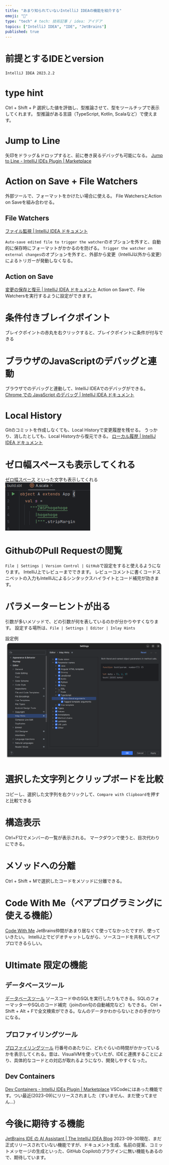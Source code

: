 ```yaml
---
title: "あまり知られていないIntelliJ IDEAの機能を紹介する"
emoji: "🐙"
type: "tech" # tech: 技術記事 / idea: アイデア
topics: ["IntelliJ IDEA", "IDE", "JetBrains"]
published: true
---
```


# 前提とするIDEとversion
```
IntelliJ IDEA 2023.2.2
```

# type hint
Ctrl + Shift + P
選択した値を評価し、型推論させて、型をツールチップで表示してくれます。
型推論がある言語（TypeScript, Kotlin, Scalaなど）で使えます。

# Jump to Line
矢印をドラッグ＆ドロップすると、前に巻き戻るデバッグも可能になる。
[Jump to Line \- IntelliJ IDEs Plugin \| Marketplace](https://plugins.jetbrains.com/plugin/14877-jump-to-line)

# Action on Save + File Watchers
外部ツールで、フォーマットをかけたい場合に使える。
File WatchersとAction on Saveを組み合わせる。

## File Watchers
[ファイル監視 \| IntelliJ IDEA ドキュメント](https://pleiades.io/help/idea/using-file-watchers.html)

`Auto-save edited file to trigger the watcher`のオプションを外すと、自動的に保存時にフォーマットがかかるのを防げる。
`Trigger the watcher on external changes`のオプションを外すと、外部から変更（IntelliJ以外から変更）によるトリガーが発動しなくなる。

## Action on Save
[変更の保存と復元 \| IntelliJ IDEA ドキュメント](https://pleiades.io/help/idea/saving-and-reverting-changes.html#actions-on-save)
Action on Saveで、File Watchersを実行するように設定ができます。

# 条件付きブレイクポイント
ブレイクポイントの赤丸を右クリックすると、ブレイクポイントに条件が付与できる

# ブラウザのJavaScriptのデバッグと連動
ブラウザでのデバッグと連動して、IntelliJ IDEAでのデバッグができる。
[Chrome での JavaScript のデバッグ \| IntelliJ IDEA ドキュメント](https://pleiades.io/help/idea/debugging-javascript-in-chrome.html)

# Local History
Gitのコミットを作成しなくても、Local Historyで変更履歴を残せる。
うっかり、消したとしても、Local Historyから復元できる。
[ローカル履歴 \| IntelliJ IDEA ドキュメント](https://pleiades.io/help/idea/local-history.html)

# ゼロ幅スペースも表示してくれる 
[ゼロ幅スペース](https://ja.wikipedia.org/wiki/%E3%82%BC%E3%83%AD%E5%B9%85%E3%82%B9%E3%83%9A%E3%83%BC%E3%82%B9) といった文字も表示してくれる
![](/images/eb1562734bf692_img.png)

# GithubのPull Requestの閲覧
`File | Settings | Version Control | GitHub`で設定をすると使えるようになります。
IntelliJ上でレビューまでできます。
レビューコメントに書くコードスニペットの入力もIntellIJによるシンタックスハイライトとコード補完が効きます。

# パラメーターヒントが出る
引数が多いメソッドで、どの引数が何を表しているのかが分かりやすくなります。
設定する場所は、`File | Settings | Editor | Inlay Hints`

設定例
![](/images/eb1562734bf692_img_1.png)

# 選択した文字列とクリップボードを比較
コピーし、選択した文字列を右クリックして、`Compare with Clipboard`を押すと比較できる

# 構造表示
Ctrl+F12でメンバーの一覧が表示される。
マークダウンで使うと、目次代わりにできる。

# メソッドへの分離
Ctrl + Shift + Mで選択したコードをメソッドに分離できる。

# Code With Me（ペアプログラミングに使える機能）
[Code With Me](https://www.jetbrains.com/ja-jp/code-with-me/)
JetBrains仲間があまり居なくて使ってなかったですが、使っていきたい。
IntelliJ上でビデオチャットしながら、ソースコードを共有してペアプロできるらしい。

# Ultimate 限定の機能

## データベースツール
[データベースツール](https://www.jetbrains.com/ja-jp/datagrip/features/)
ソースコード中のSQLを実行したりもできる。SQLのフォーマッターやSQLのコード補完（joinのon句の自動補完など）もできる。
Ctrl + Shift + Alt + Fで全文検索ができる。なんのデータかわからないときの手がかりになる。

## プロファイリングツール
[プロファイリングツール](https://lp.jetbrains.com/intellij-idea-profiler/)
行番号のあたりに、どれぐらいの時間がかかっているかを表示してくれる。昔は、VisualVMを使っていたが、IDEと連携することにより、具体的なコードとの対応が取れるようになり、開発しやすくなった。

## Dev Containers
[Dev Containers \- IntelliJ IDEs Plugin \| Marketplace](https://plugins.jetbrains.com/plugin/21962-dev-containers)
VSCodeにはあった機能です。つい最近(2023-09)にリリースされました（すいません、まだ使ってません…）

# 今後に期待する機能

[JetBrains IDE の AI Assistant \| The IntelliJ IDEA Blog](https://blog.jetbrains.com/ja/idea/2023/06/ai-assistant-in-jetbrains-ides/)
2023-09-30現在、まだ正式リリースされていない機能ですが、ドキュメント生成、名前の提案、コミットメッセージの生成といった、GitHub Copilotのプラグインに無い機能もあるので、期待しています。
